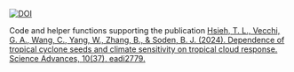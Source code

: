 [![DOI](https://zenodo.org/badge/627646704.svg)](https://zenodo.org/doi/10.5281/zenodo.12511561)

Code and helper functions supporting the publication [Hsieh, T. L., Vecchi, G. A., Wang, C., Yang, W., Zhang, B., & Soden, B. J. (2024). Dependence of tropical cyclone seeds and climate sensitivity on tropical cloud response. Science Advances, 10(37), eadi2779.](https://www.science.org/doi/full/10.1126/sciadv.adi2779)
